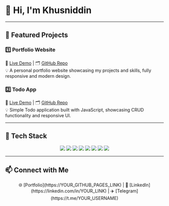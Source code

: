 # 👋 Hi, I'm Khusniddin

---

## 🌟 Featured Projects

### 1️⃣ Portfolio Website
🔗 [Live Demo](https://YOUR_GITHUB_PAGES_LINK) | 🗂️ [GitHub Repo](https://github.com/khusniddiniskandarov/portfolio)  
💡 A personal portfolio website showcasing my projects and skills, fully responsive and modern design.

### 2️⃣ Todo App
🔗 [Live Demo](https://YOUR_GITHUB_PAGES_LINK) | 🗂️ [GitHub Repo](https://github.com/khusniddiniskandarov/todo-app)  
💡 Simple Todo application built with JavaScript, showcasing CRUD functionality and responsive UI.

---

## 🔧 Tech Stack
<p align="center">
  <img src="https://img.shields.io/badge/HTML-E34F26?style=for-the-badge&logo=html5&logoColor=white&gradient=red,orange"/>
  <img src="https://img.shields.io/badge/CSS-1572B6?style=for-the-badge&logo=css3&logoColor=white&gradient=blue,cyan"/>
  <img src="https://img.shields.io/badge/Sass-CC6699?style=for-the-badge&logo=sass&logoColor=white&gradient=pink,purple"/>
  <img src="https://img.shields.io/badge/Bootstrap-7952B3?style=for-the-badge&logo=bootstrap&logoColor=white&gradient=purple,indigo"/>
  <img src="https://img.shields.io/badge/JavaScript-F7DF1E?style=for-the-badge&logo=javascript&logoColor=black&gradient=yellow,orange"/>
  <img src="https://img.shields.io/badge/React-61DAFB?style=for-the-badge&logo=react&logoColor=black&gradient=cyan,blue"/>
  <img src="https://img.shields.io/badge/TailwindCSS-06B6D4?style=for-the-badge&logo=tailwind-css&logoColor=white&gradient=cyan,blue"/>
  <img src="https://img.shields.io/badge/Git-F05032?style=for-the-badge&logo=git&logoColor=white&gradient=red,orange"/>
</p>

---

## 📫 Connect with Me
<p align="center">
🌐 [Portfolio](https://YOUR_GITHUB_PAGES_LINK) | 💼 [LinkedIn](https://linkedin.com/in/YOUR_LINK) | ✈️ [Telegram](https://t.me/YOUR_USERNAME)
</p>
